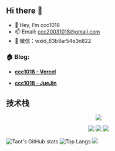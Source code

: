 ## Hi there 👋
- 👋 Hey, I’m ccc1018
- 📫 Email: ccc20031018@gmail.com
- 💬 微信：wxid_63b8ar54e3n822

### 🏠 Blog:

- **[ccc1018 - Vercel](https://cccdhm.vercel.app)**

- **[ccc1018 - JueJin](https://juejin.cn/user/4108208657153000)**

<h2>技术栈</h2>
<p align="center">
  <a href="https://skillicons.dev">
    <img src="https://skillicons.dev/icons?i=vue,react,js,ts,webpack,nodejs,nestjs,md,docker,redis,mysql" />
  </a>
</p>
<p align="center">
<img src="https://img.shields.io/badge/-HTML5-E34F26?style=flat-square&logo=html5&logoColor=white" /> 
<img src="https://img.shields.io/badge/-CSS3-1572B6?style=flat-square&logo=css3" /> 
<img src="https://img.shields.io/badge/-JavaScript-oringe?style=flat-square&logo=javascript" />
</p>


![Taot's GitHub stats](https://github-readme-stats.vercel.app/api?username=ccc1018)
![Top Langs](https://github-readme-stats.vercel.app/api/top-langs/?username=ccc1018&size_weight=0.5&count_weight=0.5&langs_count=8)
![](https://stats.justsong.cn/api/csdn?username=ccc1018&cn=true)
